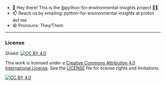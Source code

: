 - 👋 Hey there! This is the @python-for-environmental-insights project 🐍💚
- 📫 Reach us by emailing: python-for-environmental-insights at proton dot me
- 😄 Pronouns: They/Them

<!---
python-for-environmental-insights/python-for-environmental-insights is a ✨ special ✨ repository because its `README.md` (this file) appears on your GitHub profile.
You can click the Preview link to take a look at your changes.
--->
---
### License

Shield: [![CC BY 4.0][cc-by-shield]][cc-by]

This work is licensed under a
[Creative Commons Attribution 4.0 International License][cc-by].
See the [LICENSE](https://github.com/python-for-environmental-insights/python-for-environmental-insights/blob/main/LICENSE.txt) file for license rights and limitations.

[![CC BY 4.0][cc-by-image]][cc-by]

[cc-by]: http://creativecommons.org/licenses/by/4.0/
[cc-by-image]: https://i.creativecommons.org/l/by/4.0/88x31.png
[cc-by-shield]: https://img.shields.io/badge/License-CC%20BY%204.0-lightgrey.svg
